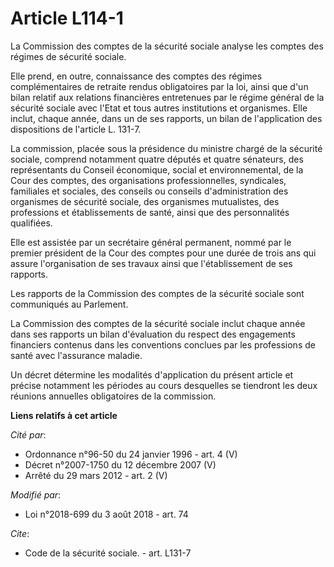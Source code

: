 # Article L114-1

La Commission des comptes de la sécurité sociale analyse les comptes des régimes de sécurité sociale.

Elle prend, en outre, connaissance des comptes des régimes complémentaires de retraite rendus obligatoires par la loi, ainsi
que d'un bilan relatif aux relations financières entretenues par le régime général de la sécurité sociale avec l'Etat et tous
autres institutions et organismes. Elle inclut, chaque année, dans un de ses rapports, un bilan de l'application des
dispositions de l'article L. 131-7.

La commission, placée sous la présidence du ministre chargé de la sécurité sociale, comprend notamment quatre députés et
quatre sénateurs, des représentants du Conseil économique, social et environnemental, de la Cour des comptes, des
organisations professionnelles, syndicales, familiales et sociales, des conseils ou conseils d'administration des organismes
de sécurité sociale, des organismes mutualistes, des professions et établissements de santé, ainsi que des personnalités
qualifiées.

Elle est assistée par un secrétaire général permanent, nommé par le premier président de la Cour des comptes pour une durée
de trois ans qui assure l'organisation de ses travaux ainsi que l'établissement de ses rapports.

Les rapports de la Commission des comptes de la sécurité sociale sont communiqués au Parlement.

La Commission des comptes de la sécurité sociale inclut chaque année dans ses rapports un bilan d'évaluation du respect des
engagements financiers contenus dans les conventions conclues par les professions de santé avec l'assurance maladie.

Un décret détermine les modalités d'application du présent article et précise notamment les périodes au cours desquelles se
tiendront les deux réunions annuelles obligatoires de la commission.

**Liens relatifs à cet article**

_Cité par_:

  - Ordonnance n°96-50 du 24 janvier 1996 - art. 4 (V)
  - Décret n°2007-1750 du 12 décembre 2007 (V)
  - Arrêté du 29 mars 2012 - art. 2 (V)

_Modifié par_:

  - Loi n°2018-699 du 3 août 2018 - art. 74

_Cite_:

  - Code de la sécurité sociale. - art. L131-7
